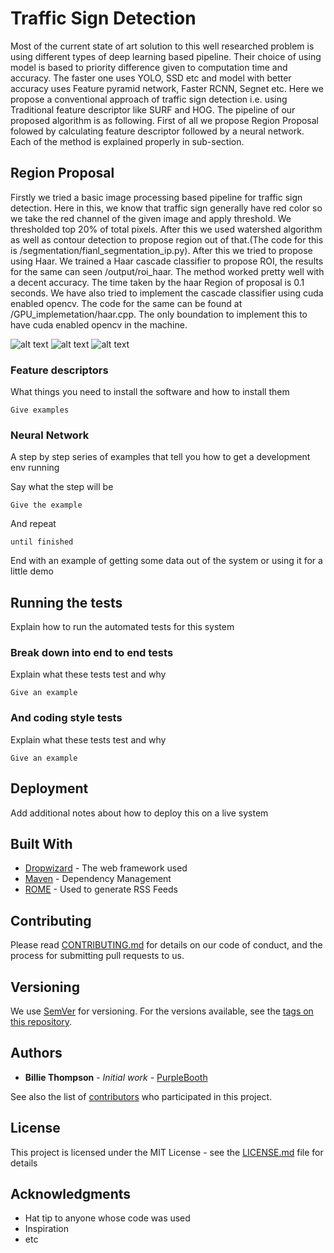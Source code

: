 # Traffic Sign Detection

Most of the current state of art solution to this well researched problem is using different types of deep learning based pipeline. Their choice of using model is based to priority difference given to computation time and accuracy. The faster one uses YOLO, SSD etc and model with better accuracy uses Feature pyramid network, Faster RCNN, Segnet etc. Here we propose a conventional approach of traffic sign detection i.e. using Traditional feature descriptor like SURF and HOG. The pipeline of our proposed algorithm is as following. First of all we propose Region Proposal folowed by calculating feature descriptor followed by a neural network. Each of the method is explained properly in sub-section. 
 

## Region Proposal

Firstly we tried a basic image processing based pipeline for traffic sign detection. Here in this, we know that traffic sign generally have red color so we take the red channel of the given image and apply threshold. We thresholded top 20% of total pixels. After this we used watershed algorithm as well as contour detection to propose region out of that.(The code for this is /segmentation/fianl_segmentation_ip.py). After this we tried to propose using Haar. We trained a Haar cascade classifier to propose ROI, the results for the same can seen /output/roi_haar. The method worked pretty well with a decent accuracy. The time taken by the haar Region of proposal is 0.1 seconds. We have also tried to implement the cascade classifier using cuda enabled opencv. The code for the same can be found at /GPU_implemetation/haar.cpp. The only boundation to implement this to have cuda enabled opencv in the machine.   

 ![alt text](https://github.com/harsh-99/Traffic-sign-detection/blob/new/Outputs/roi_haar/roiimg1.jpg)
 ![alt text](https://github.com/harsh-99/Traffic-sign-detection/blob/new/Outputs/roi_haar/roiimg4.jpg)
 ![alt text](https://github.com/harsh-99/Traffic-sign-detection/blob/new/Outputs/roi_haar/roiimg3.jpg)
### Feature descriptors

What things you need to install the software and how to install them

```
Give examples
```

### Neural Network

A step by step series of examples that tell you how to get a development env running

Say what the step will be

```
Give the example
```

And repeat

```
until finished
```

End with an example of getting some data out of the system or using it for a little demo

## Running the tests

Explain how to run the automated tests for this system

### Break down into end to end tests

Explain what these tests test and why

```
Give an example
```

### And coding style tests

Explain what these tests test and why

```
Give an example
```

## Deployment

Add additional notes about how to deploy this on a live system

## Built With

* [Dropwizard](http://www.dropwizard.io/1.0.2/docs/) - The web framework used
* [Maven](https://maven.apache.org/) - Dependency Management
* [ROME](https://rometools.github.io/rome/) - Used to generate RSS Feeds

## Contributing

Please read [CONTRIBUTING.md](https://gist.github.com/PurpleBooth/b24679402957c63ec426) for details on our code of conduct, and the process for submitting pull requests to us.

## Versioning

We use [SemVer](http://semver.org/) for versioning. For the versions available, see the [tags on this repository](https://github.com/your/project/tags). 

## Authors

* **Billie Thompson** - *Initial work* - [PurpleBooth](https://github.com/PurpleBooth)

See also the list of [contributors](https://github.com/your/project/contributors) who participated in this project.

## License

This project is licensed under the MIT License - see the [LICENSE.md](LICENSE.md) file for details

## Acknowledgments

* Hat tip to anyone whose code was used
* Inspiration
* etc

